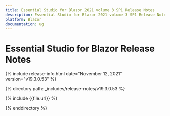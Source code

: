```yaml
---
title: Essential Studio for Blazor 2021 volume 3 SP1 Release Notes  
description: Essential Studio for Blazor 2021 volume 3 SP1 Release Notes 
platform: Blazor
documentation: ug
---
```


# Essential Studio for Blazor Release Notes  

{% include release-info.html date="November 12, 2021"  version="v19.3.0.53" %} 


{% directory path: _includes/release-notes/v19.3.0.53 %}

{% include {{file.url}} %}

{% enddirectory %}